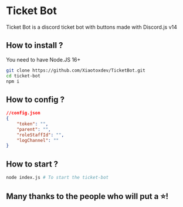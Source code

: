 # Ticket Bot

Ticket Bot is a discord ticket bot with buttons made with Discord.js v14

## How to install ?

You need to have Node.JS 16+
``````bash
git clone https://github.com/Xiaotoxdev/TicketBot.git
cd ticket-bot
npm i
``````

## How to config ?

```json
//config.json
{
    "token": "",
    "parent": "",
    "roleStaffId": "",
    "logChannel": ""
}
```
## How to start ?
```bash
node index.js # To start the ticket-bot
```

## Many thanks to the people who will put a ⭐!
